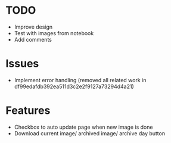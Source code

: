 # TODO

- Improve design
- Test with images from notebook
- Add comments

# Issues
- Implement error handling (removed all related work in df99edafdb392ea511d3c2e2f9127a73294d4a21)

# Features
- Checkbox to auto update page when new image is done
- Download current image/ archived image/ archive day button
